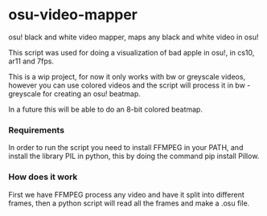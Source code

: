 # osu-video-mapper
osu! black and white video mapper, maps any black and white video in osu!

This script was used for doing a visualization of bad apple in osu!, in cs10, ar11 and 7fps.

This is a wip project, for now it only works with bw or greyscale videos, however you can use colored videos and the script will process it in bw - greyscale for creating an osu! beatmap.

In a future this will be able to do an 8-bit colored beatmap.

### Requirements
In order to run the script you need to install FFMPEG in your PATH, and install the library PIL in python, this by doing the command pip install Pillow.

### How does it work
First we have FFMPEG process any video and have it split into different frames, then a python script will read all the frames and make a .osu file.
